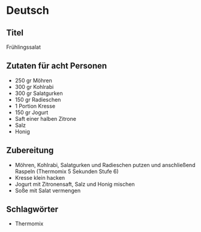 # Deutsch

## Titel

Frühlingssalat

## Zutaten für acht Personen

* 250 gr Möhren
* 300 gr Kohlrabi
* 300 gr Salatgurken
* 150 gr Radieschen
* 1 Portion Kresse
* 150 gr Jogurt
* Saft einer halben Zitrone
* Salz
* Honig

## Zubereitung

* Möhren, Kohlrabi, Salatgurken und Radieschen putzen und anschließend Raspeln (Thermomix 5 Sekunden Stufe 6)
* Kresse klein hacken
* Jogurt mit Zitronensaft, Salz und Honig mischen
* Soße mit Salat vermengen

## Schlagwörter

* Thermomix
